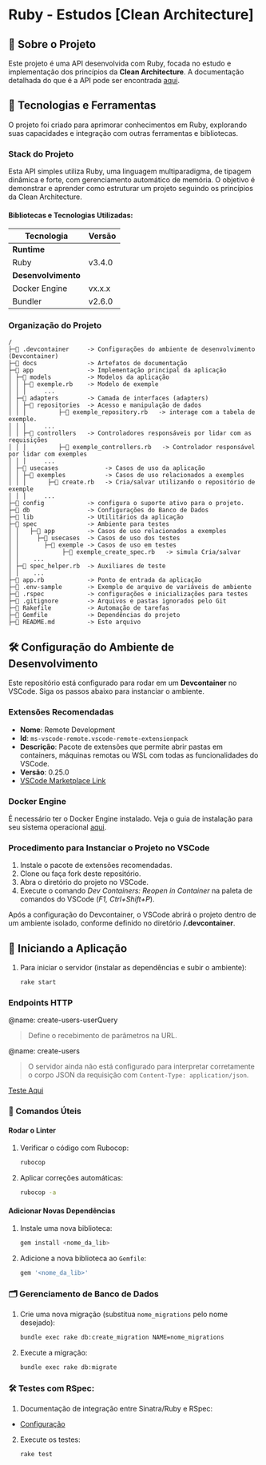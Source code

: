 # Ruby - Estudos [Clean Architecture]

## 📖 Sobre o Projeto
Este projeto é uma API desenvolvida com Ruby, focada no estudo e implementação dos princípios da **Clean Architecture**. A documentação detalhada do que é a API pode ser encontrada [aqui](docs/docs.md).

## 🚀 Tecnologias e Ferramentas
O projeto foi criado para aprimorar conhecimentos em Ruby, explorando suas capacidades e integração com outras ferramentas e bibliotecas.

### Stack do Projeto
Esta API simples utiliza Ruby, uma linguagem multiparadigma, de tipagem dinâmica e forte, com gerenciamento automático de memória. O objetivo é demonstrar e aprender como estruturar um projeto seguindo os princípios da Clean Architecture.

#### Bibliotecas e Tecnologias Utilizadas:
|  Tecnologia           | Versão    |
|-----------------------|-----------|
| **Runtime**           |           |
| Ruby                  | v3.4.0    |
| **Desenvolvimento**   |           |
| Docker Engine         | vx.x.x    |
| Bundler               | v2.6.0    |

### Organização do Projeto

```
/
├─📁 .devcontainer     -> Configurações do ambiente de desenvolvimento (Devcontainer)
├─📁 docs              -> Artefatos de documentação
├─📁 app               -> Implementação principal da aplicação
│ ├─📁 models          -> Modelos da aplicação
│ │ ├─💎 exemple.rb    -> Modelo de exemple
│ │ │     ...
│ ├─📁 adapters        -> Camada de interfaces (adapters)
│ │ ├─📁 repositories  -> Acesso e manipulação de dados
│ │ │         ├─💎 exemple_repository.rb   -> interage com a tabela de exemple.
│ │ │     ...
│ │ ├─📁 controllers   -> Controladores responsáveis por lidar com as requisições
│ │ │         ├─💎 exemple_controllers.rb   -> Controlador responsável por lidar com exemples
│ │ │     ...
│ ├─📁 usecases             -> Casos de uso da aplicação
│ │ ├─📁 exemples           -> Casos de uso relacionados a exemples
│ │ │      ├─💎 create.rb   -> Cria/salvar utilizando o repositório de exemple
│ │ │     ...
├─📁 config            -> configura o suporte ativo para o projeto.
├─📁 db                -> Configurações do Banco de Dados
├─📁 lib               -> Utilitários da aplicação
├─📁 spec              -> Ambiente para testes
│ │   ├─📁 app         -> Casos de uso relacionados a exemples
│ │     ├─📁 usecases  -> Casos de uso dos testes
│ │       ├─📁 exemple -> Casos de uso em testes
│ │            ├─💎 exemple_create_spec.rb   -> simula Cria/salvar
│ │    ...
│ ├─💎 spec_helper.rb  -> Auxiliares de teste
│ │    ...
├─💎 app.rb            -> Ponto de entrada da aplicação
├─📄 .env-sample       -> Exemplo de arquivo de variáveis de ambiente
├─📄 .rspec            -> configurações e inicializações para testes
├─📄 .gitignore        -> Arquivos e pastas ignorados pelo Git
├─📄 Rakefile          -> Automação de tarefas
├─📄 Gemfile           -> Dependências do projeto
├─📄 README.md         -> Este arquivo
```

## 🛠️ Configuração do Ambiente de Desenvolvimento

Este repositório está configurado para rodar em um **Devcontainer** no VSCode. Siga os passos abaixo para instanciar o ambiente.

### Extensões Recomendadas

- **Nome**: Remote Development
- **Id**: `ms-vscode-remote.vscode-remote-extensionpack`
- **Descrição**: Pacote de extensões que permite abrir pastas em containers, máquinas remotas ou WSL com todas as funcionalidades do VSCode.
- **Versão**: 0.25.0
- [VSCode Marketplace Link](https://marketplace.visualstudio.com/items?itemName=ms-vscode-remote.vscode-remote-extensionpack)

### Docker Engine

É necessário ter o Docker Engine instalado. Veja o guia de instalação para seu sistema operacional [aqui](https://docs.docker.com/engine/install/).

### Procedimento para Instanciar o Projeto no VSCode

1. Instale o pacote de extensões recomendadas.
2. Clone ou faça fork deste repositório.
3. Abra o diretório do projeto no VSCode.
4. Execute o comando _Dev Containers: Reopen in Container_ na paleta de comandos do VSCode (_F1, Ctrl+Shift+P_).

Após a configuração do Devcontainer, o VSCode abrirá o projeto dentro de um ambiente isolado, conforme definido no diretório **/.devcontainer**.

## 🚀 Iniciando a Aplicação

1. Para iniciar o servidor (instalar as dependências e subir o ambiente):
    ```sh
    rake start
    ```

### Endpoints HTTP

@name: create-users-userQuery  
> Define o recebimento de parâmetros na URL.

@name: create-users  
> O servidor ainda não está configurado para interpretar corretamente o corpo JSON da requisição com `Content-Type: application/json`.

[Teste Aqui](routes.http)

### 🔧 Comandos Úteis

#### Rodar o Linter

1. Verificar o código com Rubocop:
    ```sh
    rubocop
    ```

2. Aplicar correções automáticas:
    ```sh
    rubocop -a
    ```

#### Adicionar Novas Dependências

1. Instale uma nova biblioteca:
    ```sh
    gem install <nome_da_lib>
    ```
2. Adicione a nova biblioteca ao `Gemfile`:
    ```ruby
    gem '<nome_da_lib>'
    ```

### 🗂️ Gerenciamento de Banco de Dados

1. Crie uma nova migração (substitua `nome_migrations` pelo nome desejado):
    ```sh
    bundle exec rake db:create_migration NAME=nome_migrations
    ```
2. Execute a migração:
    ```sh
    bundle exec rake db:migrate
    ```

### 🛠️ Testes com RSpec:

1. Documentação de integração entre Sinatra/Ruby e RSpec:
- [Configuração](https://shiroyasha.io/sinatra-app-with-rspec.html)

2. Execute os testes:
    ```sh
    rake test
    ```
